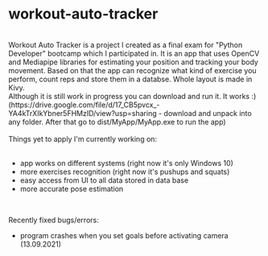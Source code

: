 # workout-auto-tracker<br />
<br />
Workout Auto Tracker is a project I created as a final exam for "Python Developer" bootcamp which I participated in. It is an app that uses OpenCV and Mediapipe libraries for estimating your position and tracking your body movement. Based on that the app can recognize what kind of exercise you perform, count reps and store them in a databse. Whole layout is made in Kivy.<br />
Although it is still work in progress you can download and run it. It works :)<br />
(https://drive.google.com/file/d/17_CB5pvcx_-YA4kTrXIkYbner5FHMzID/view?usp=sharing - download and unpack into any folder. After that go to dist/MyApp/MyApp.exe to run the app)<br />
<br />
Things yet to apply I'm currently working on:<br />
<br />

- app works on different systems (right now it's only Windows 10)
- more exercises recognition (right now it's pushups and squats)
- easy access from UI to all data stored in data base
- more accurate pose estimation<br />
<br />
  
Recently fixed bugs/errors:<br />
- program crashes when you set goals before activating camera (13.09.2021)